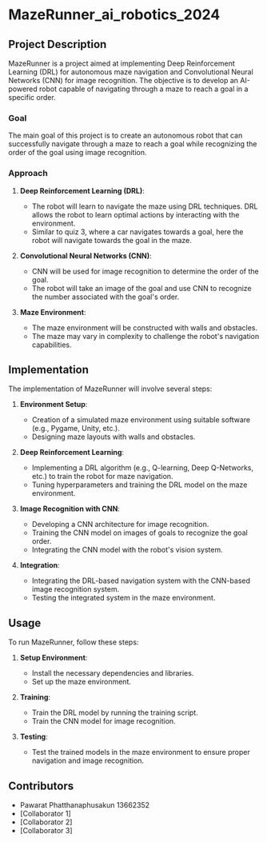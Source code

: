 # MazeRunner_ai_robotics_2024

## Project Description

MazeRunner is a project aimed at implementing Deep Reinforcement Learning (DRL) for autonomous maze navigation and Convolutional Neural Networks (CNN) for image recognition. The objective is to develop an AI-powered robot capable of navigating through a maze to reach a goal in a specific order.

### Goal

The main goal of this project is to create an autonomous robot that can successfully navigate through a maze to reach a goal while recognizing the order of the goal using image recognition.

### Approach

1. **Deep Reinforcement Learning (DRL)**:

   - The robot will learn to navigate the maze using DRL techniques. DRL allows the robot to learn optimal actions by interacting with the environment.
   - Similar to quiz 3, where a car navigates towards a goal, here the robot will navigate towards the goal in the maze.

2. **Convolutional Neural Networks (CNN)**:

   - CNN will be used for image recognition to determine the order of the goal.
   - The robot will take an image of the goal and use CNN to recognize the number associated with the goal's order.

3. **Maze Environment**:
   - The maze environment will be constructed with walls and obstacles.
   - The maze may vary in complexity to challenge the robot's navigation capabilities.

## Implementation

The implementation of MazeRunner will involve several steps:

1. **Environment Setup**:

   - Creation of a simulated maze environment using suitable software (e.g., Pygame, Unity, etc.).
   - Designing maze layouts with walls and obstacles.

2. **Deep Reinforcement Learning**:

   - Implementing a DRL algorithm (e.g., Q-learning, Deep Q-Networks, etc.) to train the robot for maze navigation.
   - Tuning hyperparameters and training the DRL model on the maze environment.

3. **Image Recognition with CNN**:

   - Developing a CNN architecture for image recognition.
   - Training the CNN model on images of goals to recognize the goal order.
   - Integrating the CNN model with the robot's vision system.

4. **Integration**:
   - Integrating the DRL-based navigation system with the CNN-based image recognition system.
   - Testing the integrated system in the maze environment.

## Usage

To run MazeRunner, follow these steps:

1. **Setup Environment**:

   - Install the necessary dependencies and libraries.
   - Set up the maze environment.

2. **Training**:

   - Train the DRL model by running the training script.
   - Train the CNN model for image recognition.

3. **Testing**:
   - Test the trained models in the maze environment to ensure proper navigation and image recognition.

## Contributors

- Pawarat Phatthanaphusakun 13662352
- [Collaborator 1]
- [Collaborator 2]
- [Collaborator 3]

<!-- ## License

[Insert license information]

## Acknowledgements

[Insert acknowledgements, if any] -->
